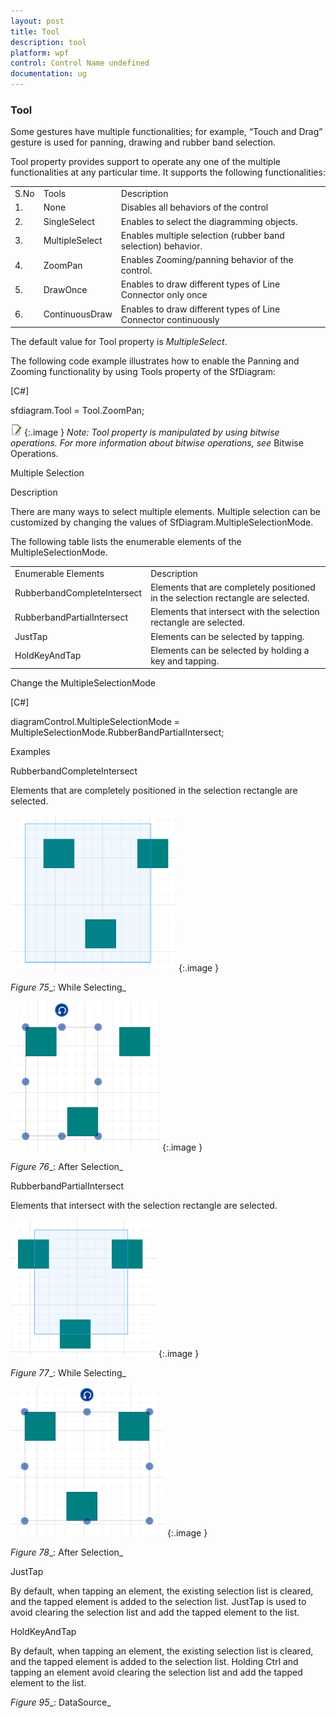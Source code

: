 ```yaml
---
layout: post
title: Tool
description: tool
platform: wpf
control: Control Name undefined
documentation: ug
---
```


### Tool

Some gestures have multiple functionalities; for example, “Touch and Drag” gesture is used for panning, drawing and rubber band selection.



Tool property provides support to operate any one of the multiple functionalities at any particular time. It supports the following functionalities:



<table>
<tr>
<td>
S.No</td><td>
Tools</td><td>
Description</td></tr>
<tr>
<td>
1.</td><td>
None</td><td>
Disables all behaviors of the control</td></tr>
<tr>
<td>
2.</td><td>
SingleSelect     </td><td>
Enables to select the diagramming objects.</td></tr>
<tr>
<td>
3.</td><td>
MultipleSelect</td><td>
Enables multiple selection (rubber band selection) behavior.</td></tr>
<tr>
<td>
4.</td><td>
ZoomPan</td><td>
Enables Zooming/panning behavior of the control.</td></tr>
<tr>
<td>
5.</td><td>
DrawOnce</td><td>
Enables to draw different types of Line Connector only once</td></tr>
<tr>
<td>
6.</td><td>
ContinuousDraw</td><td>
Enables to draw different types of Line Connector continuously</td></tr>
</table>


The default value for Tool property is _MultipleSelect_.



The following code example illustrates how to enable the Panning and Zooming functionality by using Tools property of the SfDiagram:



[C#]



sfdiagram.Tool = Tool.ZoomPan;



![](Tool_images/Tool_img1.jpeg)
{:.image }
_Note: Tool property is manipulated by using bitwise operations. For more information about bitwise operations, see_ Bitwise Operations.



Multiple Selection

Description

There are many ways to select multiple elements. Multiple selection can be customized by changing the values of SfDiagram.MultipleSelectionMode.



The following table lists the enumerable elements of the MultipleSelectionMode.



<table>
<tr>
<td>
Enumerable Elements</td><td>
Description</td></tr>
<tr>
<td>
RubberbandCompleteIntersect</td><td>
Elements that are completely positioned in the selection rectangle are selected.</td></tr>
<tr>
<td>
RubberbandPartialIntersect</td><td>
Elements that intersect with the selection rectangle are selected.</td></tr>
<tr>
<td>
JustTap</td><td>
Elements can be selected by tapping.</td></tr>
<tr>
<td>
HoldKeyAndTap</td><td>
Elements can be selected by holding a key and tapping.</td></tr>
</table>


Change the MultipleSelectionMode



[C#]

diagramControl.MultipleSelectionMode = MultipleSelectionMode.RubberBandPartialIntersect; 



Examples

RubberbandCompleteIntersect

Elements that are completely positioned in the selection rectangle are selected.



![](Tool_images/Tool_img2.png)
{:.image }




_Figure_ _75__: While Selecting_



![](Tool_images/Tool_img3.png)
{:.image }




_Figure_ _76__: After Selection_

RubberbandPartialIntersect

Elements that intersect with the selection rectangle are selected.





![](Tool_images/Tool_img4.png)
{:.image }




_Figure_ _77__: While Selecting_



![](Tool_images/Tool_img5.png)
{:.image }




_Figure_ _78__: After Selection_

JustTap

By default, when tapping an element, the existing selection list is cleared, and the tapped element is added to the selection list. JustTap is used to avoid clearing the selection list and add the tapped element to the list.

HoldKeyAndTap

By default, when tapping an element, the existing selection list is cleared, and the tapped element is added to the selection list. Holding Ctrl and tapping an element avoid clearing the selection list and add the tapped element to the list.







_Figure_ _95__: DataSource_

